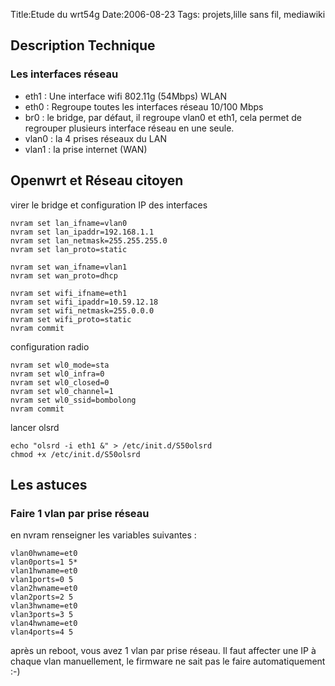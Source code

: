Title:Etude du wrt54g
Date:2006-08-23
Tags: projets,lille sans fil,  mediawiki

Description Technique
---------------------

### Les interfaces réseau

-   eth1 : Une interface wifi 802.11g (54Mbps) WLAN
-   eth0 : Regroupe toutes les interfaces réseau 10/100 Mbps
-   br0 : le bridge, par défaut, il regroupe vlan0 et eth1, cela permet
    de regrouper plusieurs interface réseau en une seule.
-   vlan0 : la 4 prises réseaux du LAN
-   vlan1 : la prise internet (WAN)

Openwrt et Réseau citoyen
-------------------------

virer le bridge et configuration IP des interfaces

    nvram set lan_ifname=vlan0
    nvram set lan_ipaddr=192.168.1.1
    nvram set lan_netmask=255.255.255.0
    nvram set lan_proto=static

    nvram set wan_ifname=vlan1
    nvram set wan_proto=dhcp

    nvram set wifi_ifname=eth1
    nvram set wifi_ipaddr=10.59.12.18
    nvram set wifi_netmask=255.0.0.0
    nvram set wifi_proto=static
    nvram commit

configuration radio

    nvram set wl0_mode=sta
    nvram set wl0_infra=0
    nvram set wl0_closed=0
    nvram set wl0_channel=1
    nvram set wl0_ssid=bombolong
    nvram commit

lancer olsrd

    echo "olsrd -i eth1 &" > /etc/init.d/S50olsrd
    chmod +x /etc/init.d/S50olsrd

Les astuces
-----------

### Faire 1 vlan par prise réseau

en nvram renseigner les variables suivantes :

    vlan0hwname=et0
    vlan0ports=1 5*
    vlan1hwname=et0
    vlan1ports=0 5
    vlan2hwname=et0
    vlan2ports=2 5
    vlan3hwname=et0
    vlan3ports=3 5
    vlan4hwname=et0
    vlan4ports=4 5

après un reboot, vous avez 1 vlan par prise réseau. Il faut affecter une
IP à chaque vlan manuellement, le firmware ne sait pas le faire
automatiquement :-)

